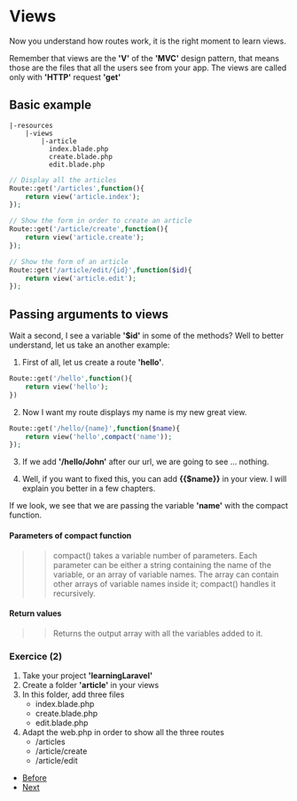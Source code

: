 # Views

Now you understand how routes work, it is the right moment to learn views.

Remember that views are the **'V'** of the **'MVC'** design pattern, that means those are the files that all the users see from your app. The views are called only with **'HTTP'** request **'get'**

## Basic example

```console
|-resources
    |-views
        |-article
          index.blade.php
          create.blade.php
          edit.blade.php  
```

```php
// Display all the articles
Route::get('/articles',function(){
    return view('article.index');
});

// Show the form in order to create an article
Route::get('/article/create',function(){
    return view('article.create');
});

// Show the form of an article
Route::get('/article/edit/{id}',function($id){
    return view('article.edit');
});

```

## Passing arguments to views

Wait a second, I see a variable **'$id'** in some of the methods? Well to better understand, let us take an another example:

1. First of all, let us create a route **'hello'**.

```php
Route::get('/hello',function(){
    return view('hello');
})
```
2. Now I want my route displays my name is my new great view.

```php
Route::get('/hello/{name}',function($name){
    return view('hello',compact('name'));
});
```
3. If we add **'/hello/John'** after our url, we are going to see ... nothing.

4. Well, if you want to fixed this, you can add **{{$name}}** in your view. I will explain you better in a few chapters.

If we look, we see that we are passing the variable **'name'** with the compact function. 

#### Parameters of compact function
>> compact() takes a variable number of parameters. Each parameter can be either a string containing the name of the variable, or an array of variable names. The array can contain other arrays of variable names inside it; compact() handles it recursively.

#### Return values
>> Returns the output array with all the variables added to it.

### Exercice (2)

1. Take your project **'learningLaravel'**
2. Create a folder **'article'** in your views
3. In this folder, add three files 
   - index.blade.php
   - create.blade.php
   - edit.blade.php
4. Adapt the web.php in order to show all the three routes
   - /articles
   - /article/create
   - /article/edit

- [Before](/02.TheBasics/b.routes.md)
- [Next]()